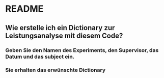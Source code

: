 # README

## Wie erstelle ich ein Dictionary zur Leistungsanalyse mit diesem Code?

### Geben Sie den Namen des Experiments, den Supervisor, das Datum und das subject ein.
### Sie erhalten das erwünschte Dictionary
